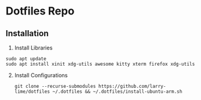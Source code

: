 # Dotfiles Repo

## Installation

1. Install Libraries

```shell
sudo apt update
sudo apt install xinit xdg-utils awesome kitty xterm firefox xdg-utils
```

2. Install Configurations
   ```shell
   git clone --recurse-submodules https://github.com/larry-lime/dotfiles ~/.dotfiles && ~/.dotfiles/install-ubuntu-arm.sh
   ```
